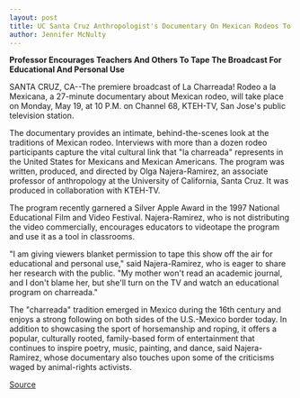 ```yaml
---
layout: post
title: UC Santa Cruz Anthropologist's Documentary On Mexican Rodeos To Air Monday, May 19, On KTEH Television
author: Jennifer McNulty
---
```


**Professor Encourages Teachers And Others To Tape The Broadcast For  Educational And Personal Use**

SANTA CRUZ, CA--The premiere broadcast of La Charreada! Rodeo a la  Mexicana, a 27-minute documentary about Mexican rodeo, will take place on  Monday, May 19, at 10 P.M. on Channel 68, KTEH-TV, San Jose's public  television station.

The documentary provides an intimate, behind-the-scenes look at the  traditions of Mexican rodeo. Interviews with more than a dozen rodeo  participants capture the vital cultural link that "la charreada" represents in  the United States for Mexicans and Mexican Americans. The program was  written, produced, and directed by Olga Najera-Ramirez, an associate  professor of anthropology at the University of California, Santa Cruz. It was  produced in collaboration with KTEH-TV.

The program recently garnered a Silver Apple Award in the 1997  National Educational Film and Video Festival. Najera-Ramirez, who is not  distributing the video commercially, encourages educators to videotape the  program and use it as a tool in classrooms.

"I am giving viewers blanket permission to tape this show off the air  for educational and personal use," said Najera-Ramirez, who is eager to  share her research with the public. "My mother won't read an academic  journal, and I don't blame her, but she'll turn on the TV and watch an  educational program on charreada."

The "charreada" tradition emerged in Mexico during the 16th century  and enjoys a strong following on both sides of the U.S.-Mexico border today.  In addition to showcasing the sport of horsemanship and roping, it offers a  popular, culturally rooted, family-based form of entertainment that  continues to inspire poetry, music, painting, and dance, said Najera-Ramirez,  whose documentary also touches upon some of the criticisms waged by  animal-rights activists.

[Source](http://www1.ucsc.edu/news_events/press_releases/archive/96-97/05-97/050997-UCSC_anthropologist.html "Permalink to 050997-UCSC_anthropologist")
